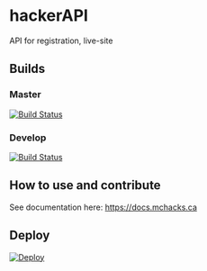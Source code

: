 # hackerAPI

API for registration, live-site

## Builds

### Master

[![Build Status](https://travis-ci.org/hackmcgill/hackerAPI.svg?branch=master)](https://travis-ci.org/hackmcgill/hackerAPI)

### Develop

[![Build Status](https://travis-ci.org/hackmcgill/hackerAPI.svg?branch=develop)](https://travis-ci.org/hackmcgill/hackerAPI)

## How to use and contribute

See documentation here: <https://docs.mchacks.ca>

## Deploy

[![Deploy](https://www.herokucdn.com/deploy/button.svg)](https://heroku.com/deploy)
